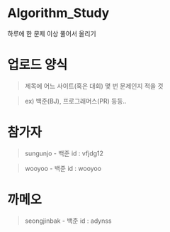 # Algorithm_Study

하루에 한 문제 이상 풀어서 올리기

# 업로드 양식

> 제목에 어느 사이트(혹은 대회) 몇 번 문제인지 적을 것

> ex) 백준(BJ), 프로그래머스(PR) 등등..

# 참가자

> sungunjo - 백준 id : vfjdg12

> wooyoo - 백준 id : wooyoo

# 까메오

> seongjinbak - 백준 id : adynss
